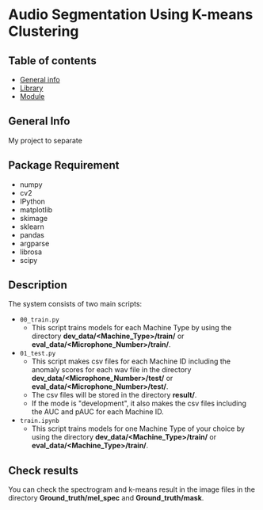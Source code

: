 # Audio Segmentation Using K-means Clustering

## Table of contents
* [General info](#general-info)
* [Library](#library)
* [Module](#modules-used)

## General Info
My project to separate 

## Package Requirement
- numpy
- cv2
- IPython
- matplotlib
- skimage
- sklearn
- pandas
- argparse
- librosa
- scipy

## Description
The system consists of two main scripts:
- `00_train.py`
  - This script trains models for each Machine Type by using the directory **dev_data/<Machine_Type>/train/** or **eval_data/<Microphone_Number>/train/**.
- `01_test.py`
  - This script makes csv files for each Machine ID including the anomaly scores for each wav file in the directory **dev_data/<Microphone_Number>/test/** or **eval_data/<Microphone_Number>/test/**.
  - The csv files will be stored in the directory **result/**.
  - If the mode is "development", it also makes the csv files including the AUC and pAUC for each Machine ID. 
- `train.ipynb`
  - This script trains models for one Machine Type of your choice by using the directory **dev_data/<Machine_Type>/train/** or **eval_data/<Machine_Type>/train/**.

## Check results
You can check the spectrogram and k-means result in the image files in the directory **Ground_truth/mel_spec** and **Ground_truth/mask**.

